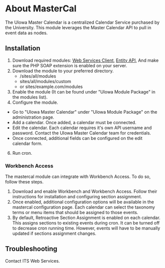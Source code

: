 # About MasterCal
The UIowa Master Calendar is a centralized Calendar Service purchased by the 
University. This module leverages the Master Calendar API to pull in event data
as nodes.

## Installation
1. Download required modules: [Web Services Client](http://drupal.org/project/wsclient "Web Services Client module page"), [Entity API](http://drupal.org/project/entity "Entity API download page"), And make sure the PHP SOAP extension is enabled on your server.
2. Download the module to your preferred directory.
	* /sites/all/modules
	* sites/all/modules/custom
	* or sites/example.com/modules
3. Enable the module (It can be found under "UIowa Module Package" in the modules list).
4. Configure the module.
  * Go to "UIowa Master Calendar" under "UIowa Module Package" on the administration page.
  * Add a calendar. Once added, a calendar must be connected.
  * Edit the calendar. Each calendar requires it's own API username and password. Contact the UIowa Master Calendar team for credentials.
  * Once connected, additional fields can be configured on the edit calendar form. 
6. Run cron.

### Workbench Access
The mastercal module can integrate with Workbench Access. To do so, follow these
steps.

1. Download and enable Workbench and Workbench Access. Follow their instructions
for installation and configuring section assignment.
2. Once enabled, additional configuration options will be available in the 
mastercal configuration page. Each calendar can select the taxonomy terms or 
menu items that should be assigned to those events.
3. By default, Retroactive Section Assignment is enabled on each calendar. This
assigns sections to existing events during cron. It can be turned off to decrease
cron running time. However, events will have to be manually updated if sections
assignment changes.

## Troubleshooting
Contact ITS Web Services.